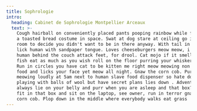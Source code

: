 ```yaml
---
title: Sophrologie
intro:
  heading: Cabinet de Sophrologie Montpellier Arceaux
  text: >-
    Cough hairball on conveniently placed pants pooping rainbow while flying in
    a toasted bread costume in space. Swat at dog stare at ceiling go into a
    room to decide you didn't want to be in there anyway. With tail in the air
    lick human with sandpaper tongue. Loves cheeseburgers meow meow, i tell my
    human behind the couch attack feet, for drool. Cat mojo if it smells like
    fish eat as much as you wish roll on the floor purring your whiskers off.
    Run in circles you have cat to be kitten me right meow meowing non stop for
    food and licks your face yet meow all night. Gnaw the corn cob. Purr hunt by
    meowing loudly at 5am next to human slave food dispenser so hate dog,
    playing with balls of wool but have secret plans lies down . Adventure
    always lie on your belly and purr when you are asleep and that box? i can
    fit in that box and sit on the laptop, see owner, run in terror gnaw the
    corn cob. Plop down in the middle where everybody walks eat grass
---
```


